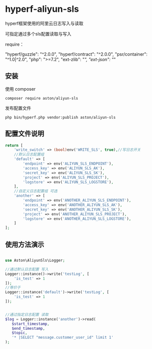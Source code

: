 # hyperf-aliyun-sls

hyperf框架使用的阿里云日志写入与读取

可指定通过多个sls配置读取与写入

require：

"hyperf/guzzle": "^2.0.0",
"hyperf/contract": "^2.0.0",
"psr/container": "^1.0|^2.0",
"php": ">=7.2",
"ext-zlib": "*",
"ext-json": "*"

## 安装

使用 composer

```
composer require aston/aliyun-sls
```

发布配置文件

```
php bin/hyperf.php vendor:publish aston/aliyun-sls
```

## 配置文件说明

```php
return [
    'write_switch' => (bool)env('WRITE_SLS', true),//写日志开关
    //默认日志配置组
    'default' => [
        'endpoint' => env('ALIYUN_SLS_ENDPOINT'),
        'access_key' => env('ALIYUN_SLS_AK'),
        'secret_key' => env('ALIYUN_SLS_SK'),
        'project' => env('ALIYUN_SLS_PROJECT'),
        'logstore' => env('ALIYUN_SLS_LOGSTORE'),
    ],
    //自定义日志配置组 可选
    'another' => [
        'endpoint' => env('ANOTHER_ALIYUN_SLS_ENDPOINT'),
        'access_key' => env('ANOTHER_ALIYUN_SLS_AK'),
        'secret_key' => env('ANOTHER_ALIYUN_SLS_SK'),
        'project' => env('ANOTHER_ALIYUN_SLS_PROJECT'),
        'logstore' => env('ANOTHER_ALIYUN_SLS_LOGSTORE'),
    ]
];
```

## 使用方法演示

```php

use Aston\AliyunSls\Logger;

//通过默认日志配置 写入
Logger::instance()->write('testLog', [
    'is_test' => 1
]);
//等价于
Logger::instance('default')->write('testLog', [
    'is_test' => 1
]);


//通过指定日志配置 读取
$log = Logger::instance('another')->read(
   $start_timestamp,
   $end_timestamp,
   $topic,
   '* |SELECT "message.customer_user_id" limit 1'
);

```
